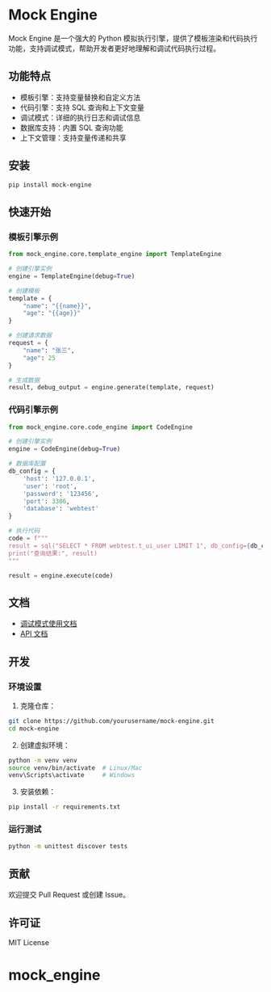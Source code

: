# Mock Engine

Mock Engine 是一个强大的 Python 模拟执行引擎，提供了模板渲染和代码执行功能，支持调试模式，帮助开发者更好地理解和调试代码执行过程。

## 功能特点

- 模板引擎：支持变量替换和自定义方法
- 代码引擎：支持 SQL 查询和上下文变量
- 调试模式：详细的执行日志和调试信息
- 数据库支持：内置 SQL 查询功能
- 上下文管理：支持变量传递和共享

## 安装

```bash
pip install mock-engine
```

## 快速开始

### 模板引擎示例

```python
from mock_engine.core.template_engine import TemplateEngine

# 创建引擎实例
engine = TemplateEngine(debug=True)

# 创建模板
template = {
    "name": "{{name}}",
    "age": "{{age}}"
}

# 创建请求数据
request = {
    "name": "张三",
    "age": 25
}

# 生成数据
result, debug_output = engine.generate(template, request)
```

### 代码引擎示例

```python
from mock_engine.core.code_engine import CodeEngine

# 创建引擎实例
engine = CodeEngine(debug=True)

# 数据库配置
db_config = {
    'host': '127.0.0.1',
    'user': 'root',
    'password': '123456',
    'port': 3306,
    'database': 'webtest'
}

# 执行代码
code = f"""
result = sql("SELECT * FROM webtest.t_ui_user LIMIT 1", db_config={db_config})
print("查询结果:", result)
"""

result = engine.execute(code)
```

## 文档

- [调试模式使用文档](docs/debug_mode.md)
- [API 文档](docs/api.md)

## 开发

### 环境设置

1. 克隆仓库：
```bash
git clone https://github.com/yourusername/mock-engine.git
cd mock-engine
```

2. 创建虚拟环境：
```bash
python -m venv venv
source venv/bin/activate  # Linux/Mac
venv\Scripts\activate     # Windows
```

3. 安装依赖：
```bash
pip install -r requirements.txt
```

### 运行测试

```bash
python -m unittest discover tests
```

## 贡献

欢迎提交 Pull Request 或创建 Issue。

## 许可证

MIT License
# mock_engine
